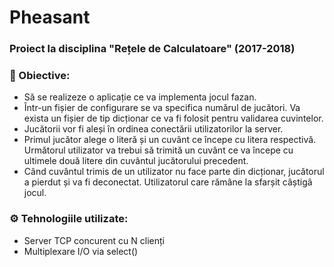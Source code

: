 # Pheasant
### Proiect la disciplina "Rețele de Calculatoare" (2017-2018)

### &#128194; Obiective:
* Să se realizeze o aplicație ce va implementa jocul fazan.
* Într-un fișier de configurare se va specifica numărul de jucători. Va exista un fișier de tip dicționar ce va fi folosit pentru validarea cuvintelor.
* Jucătorii vor fi aleși în ordinea conectării utilizatorilor la server.
* Primul jucător alege o literă și un cuvânt ce începe cu litera respectivă. Următorul utilizator va trebui să trimită un cuvânt ce va începe cu ultimele două litere din cuvântul jucătorului precedent.
* Când cuvântul trimis de un utilizator nu face parte din dicționar, jucătorul a pierdut și va fi deconectat. Utilizatorul care rămâne la sfarșit câștigâ jocul.

### &#9881; Tehnologiile utilizate:
* Server TCP concurent cu N clienți
* Multiplexare I/O via select()

